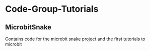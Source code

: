 # Code-Group-Tutorials

## MicrobitSnake

Contains code for the microbit snake project and the first tutorials to microbit
